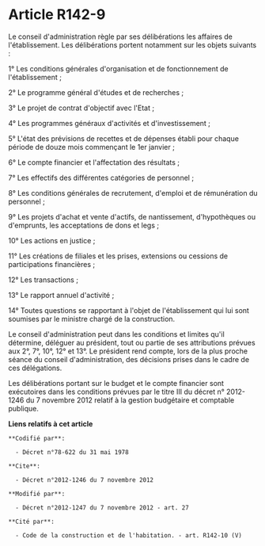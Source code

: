 # Article R142-9

Le conseil d'administration règle par ses délibérations les affaires de l'établissement. Les délibérations portent notamment
sur les objets suivants : 

1° Les conditions générales d'organisation et de fonctionnement de l'établissement ; 

2° Le programme général d'études et de recherches ; 

3° Le projet de contrat d'objectif avec l'Etat ; 

4° Les programmes généraux d'activités et d'investissement ; 

5° L'état des prévisions de recettes et de dépenses établi pour chaque période de douze mois commençant le 1er janvier ; 

6° Le compte financier et l'affectation des résultats ; 

7° Les effectifs des différentes catégories de personnel ; 

8° Les conditions générales de recrutement, d'emploi et de rémunération du personnel ; 

9° Les projets d'achat et vente d'actifs, de nantissement, d'hypothèques ou d'emprunts, les acceptations de dons et legs ; 

10° Les actions en justice ; 

11° Les créations de filiales et les prises, extensions ou cessions de participations financières ; 

12° Les transactions ; 

13° Le rapport annuel d'activité ; 

14° Toutes questions se rapportant à l'objet de l'établissement qui lui sont soumises par le ministre chargé de la
construction. 

Le conseil d'administration peut dans les conditions et limites qu'il détermine, déléguer au président, tout ou partie de ses
attributions prévues aux 2°, 7°, 10°, 12° et 13°. Le président rend compte, lors de la plus proche séance du conseil
d'administration, des décisions prises dans le cadre de ces délégations. 

Les délibérations portant sur le budget et le compte financier sont exécutoires dans les conditions prévues par le titre III
du décret n° 2012-1246 du 7 novembre 2012 relatif à la gestion budgétaire et comptable publique.

**Liens relatifs à cet article**

	**Codifié par**:

	  - Décret n°78-622 du 31 mai 1978

	**Cite**:

	  - Décret n°2012-1246 du 7 novembre 2012

	**Modifié par**:

	  - Décret n°2012-1247 du 7 novembre 2012 - art. 27

	**Cité par**:

	  - Code de la construction et de l'habitation. - art. R142-10 (V)
